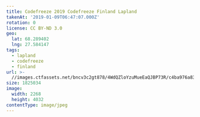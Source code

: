 ```yaml
---
title: Codefreeze 2019 Codefreeze Finland Lapland
takenAt: '2019-01-09T06:47:07.000Z'
rotation: 0
license: CC BY-ND 3.0
geo:
  lat: 68.289402
  lng: 27.584147
tags:
  - lapland
  - codefreeze
  - finland
url: >-
  //images.ctfassets.net/bncv3c2gt878/4WdQZloYzuMueEaQJBP73R/c4ba976a8352b869191e20ab8384d4bf/codefreeze-2019-codefreeze-finland-lapland_45822740055_o
size: 1825034
image:
  width: 2268
  height: 4032
contentType: image/jpeg
---
```


